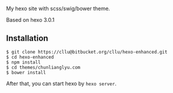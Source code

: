 My hexo site with scss/swig/bower theme.

Based on hexo 3.0.1

## Installation

    $ git clone https://cllu@bitbucket.org/cllu/hexo-enhanced.git
    $ cd hexo-enhanced
    $ npm install
    $ cd themes/chunlianglyu.com
    $ bower install

After that, you can start hexo by `hexo server`.

